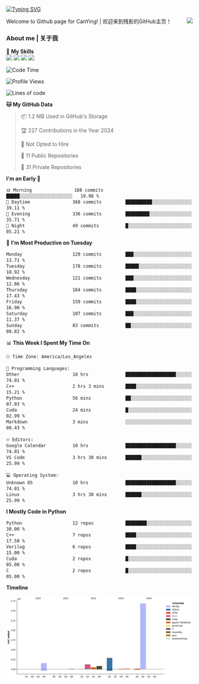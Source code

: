 [![Typing SVG](https://readme-typing-svg.herokuapp.com?size=25&duration=3500&color=00FFFF&vCenter=true&width=250&height=40&lines=Hi+Welcome+%F0%9F%91%8B%F0%9F%8F%BB;I'm+CanYing|残影)](https://git.io/typing-svg)

<a href="#">
  <img align="right" src="https://github-readme-stats.vercel.app/api?username=CanYing0913&count_private=true&rank_icon=github&show_icons=true&bg_color=15,f2f7fd,E0EAFC&" />
</a>

Welcome to Github page for CanYing! | 欢迎来到残影的GitHub主页！

### About me | 关于我

🌟 **My Skills**  
![](https://img.shields.io/badge/-C-A8B9CC?style=flat-square&logo=C&logoColor=fff)
![](https://img.shields.io/badge/-C++-00599C?style=flat-square&logo=Cpp&logoColor=fff)
![](https://img.shields.io/badge/-Python-3776AB?style=flat-square&logo=Python&logoColor=fff)
![](https://img.shields.io/badge/-Linux-000000?style=flat-square&logo=Linux&logoColor=fff)

<!--START_SECTION:waka-->
![Code Time](http://img.shields.io/badge/Code%20Time-342%20hrs%2023%20mins-blue)

![Profile Views](http://img.shields.io/badge/Profile%20Views-0-blue)

![Lines of code](https://img.shields.io/badge/From%20Hello%20World%20I%27ve%20Written-24.0%20million%20lines%20of%20code-blue)

**🐱 My GitHub Data** 

> 📦 1.2 MB Used in GitHub's Storage 
 > 
> 🏆 227 Contributions in the Year 2024
 > 
> 🚫 Not Opted to Hire
 > 
> 📜 11 Public Repositories 
 > 
> 🔑 31 Private Repositories 
 > 
**I'm an Early 🐤** 

```text
🌞 Morning                188 commits         █████░░░░░░░░░░░░░░░░░░░░   19.98 % 
🌆 Daytime                368 commits         ██████████░░░░░░░░░░░░░░░   39.11 % 
🌃 Evening                336 commits         █████████░░░░░░░░░░░░░░░░   35.71 % 
🌙 Night                  49 commits          █░░░░░░░░░░░░░░░░░░░░░░░░   05.21 % 
```
📅 **I'm Most Productive on Tuesday** 

```text
Monday                   129 commits         ███░░░░░░░░░░░░░░░░░░░░░░   13.71 % 
Tuesday                  178 commits         █████░░░░░░░░░░░░░░░░░░░░   18.92 % 
Wednesday                121 commits         ███░░░░░░░░░░░░░░░░░░░░░░   12.86 % 
Thursday                 164 commits         ████░░░░░░░░░░░░░░░░░░░░░   17.43 % 
Friday                   159 commits         ████░░░░░░░░░░░░░░░░░░░░░   16.90 % 
Saturday                 107 commits         ███░░░░░░░░░░░░░░░░░░░░░░   11.37 % 
Sunday                   83 commits          ██░░░░░░░░░░░░░░░░░░░░░░░   08.82 % 
```


📊 **This Week I Spent My Time On** 

```text
🕑︎ Time Zone: America/Los_Angeles

💬 Programming Languages: 
Other                    10 hrs              ███████████████████░░░░░░   74.01 % 
C++                      2 hrs 3 mins        ████░░░░░░░░░░░░░░░░░░░░░   15.21 % 
Python                   56 mins             ██░░░░░░░░░░░░░░░░░░░░░░░   07.03 % 
Cuda                     24 mins             █░░░░░░░░░░░░░░░░░░░░░░░░   02.99 % 
Markdown                 3 mins              ░░░░░░░░░░░░░░░░░░░░░░░░░   00.43 % 

🔥 Editors: 
Google Calendar          10 hrs              ███████████████████░░░░░░   74.01 % 
VS Code                  3 hrs 30 mins       ██████░░░░░░░░░░░░░░░░░░░   25.99 % 

💻 Operating System: 
Unknown OS               10 hrs              ███████████████████░░░░░░   74.01 % 
Linux                    3 hrs 30 mins       ██████░░░░░░░░░░░░░░░░░░░   25.99 % 
```

**I Mostly Code in Python** 

```text
Python                   12 repos            ████████░░░░░░░░░░░░░░░░░   30.00 % 
C++                      7 repos             ████░░░░░░░░░░░░░░░░░░░░░   17.50 % 
Verilog                  6 repos             ████░░░░░░░░░░░░░░░░░░░░░   15.00 % 
Cuda                     2 repos             █░░░░░░░░░░░░░░░░░░░░░░░░   05.00 % 
C                        2 repos             █░░░░░░░░░░░░░░░░░░░░░░░░   05.00 % 
```



**Timeline**

![Lines of Code chart](https://raw.githubusercontent.com/CanYing0913/CanYing0913/master/assets/bar_graph.png)


<!--END_SECTION:waka-->

